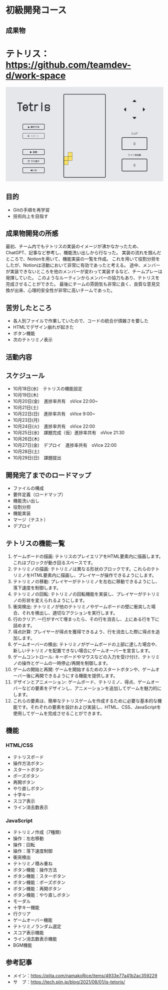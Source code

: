# 初級開発コース
## 成果物
# テトリス：https://github.com/teamdev-d/work-space
![](img/tetris.png)

## 目的
- Gitの手順を再学習
- 技術向上を目指す

## 成果物開発の所感
最初、チーム内でもテトリスの実装のイメージが沸かなかったため、ChatGPT、記事など参考し、機能洗い出しから行なった。
実装の流れを掴んだところで、Notionを用いて、機能実装の一覧を作成。
これを用いて役割分担をしたが、Notionは活動において非常に有効であったと考える。
途中、メンバーが実装できないところを他のメンバーが変わって実装するなど、チームプレーは発揮していた。
このようなルーティンからメンバーの協力もあり、テトリスを完成させることができた。
最後にチームの雰囲気も非常に良く、良質な意見交換が出来、心理的安全性が非常に高いチームであった。

## 苦労したところ
- 各人別ファイルで作業していたので、コードの統合が煩雑さを要した
- HTMLでデザイン崩れが起きた
- ボタン機能
- 次のテトリミノ表示

## 活動内容
## スケジュール
- 10月18日(水)　テトリスの機能設定
- 10月19日(木)　
- 10月20日(金)　進捗率共有　oVice 22:00~
- 10月21日(土)
- 10月22日(日)　進捗率共有　oVice 9:00~
- 10月23日(月)
- 10月24日(火)　進捗率共有　oVice 22:00
- 10月25日(水)　課題完成（仮）進捗率共有　oVice 21:30
- 10月26日(木)　
- 10月27日(金)　デプロイ　進捗率共有　oVice 22:00
- 10月28日(土)　
- 10月29日(日)　課題提出

## 開発完了までのロードマップ
- ファイルの構成
- 要件定義（ロードマップ）
- 機能洗い出し
- 役割分担
- 機能実装
- マージ（テスト）
- デプロイ

## テトリスの機能一覧
1. ゲームボードの描画: テトリスのプレイエリアをHTML要素内に描画します。これはブロックが動き回るスペースです。
2. テトリミノの描画: テトリミノは異なる形状のブロックです。これらのテトリミノをHTML要素内に描画し、プレイヤーが操作できるようにします。
3. テトリミノの移動: プレイヤーがテトリミノを左右に移動できるようにし、落下速度を制御します。
4. テトリミノの回転: テトリミノの回転機能を実装し、プレイヤーがテトリミノの形状を変えられるようにします。
5. 衝突検出: テトリミノが他のテトリミノやゲームボードの壁に衝突した場合、それを検出し、適切なアクションを実行します。
6. 行のクリア: 一行がすべて埋まったら、その行を消去し、上にある行を下に詰めます。
7. 得点計算: プレイヤーが得点を獲得できるよう、行を消去した際に得点を追加します。
8. ゲームオーバーの検出: テトリミノがゲームボードの上部に達した場合や、新しいテトリミノを配置できない場合にゲームオーバーを宣言します。
9. ゲームコントロール: キーボードやマウスなどの入力を受け付け、テトリミノの操作とゲームの一時停止/再開を制御します。
10. ゲームの開始と再開: ゲームを開始するためのスタートボタンや、ゲームオーバー後に再開できるようにする機能を提供します。
11. デザインとアニメーション: ゲームボード、テトリミノ、得点、ゲームオーバーなどの要素をデザインし、アニメーションを追加してゲームを魅力的にします。
12. これらの要素は、簡単なテトリスゲームを作成するために必要な基本的な機能です。それぞれの要素を設計および実装し、HTML、CSS、JavaScriptを使用してゲームを完成させることができます。

## 機能
### HTML/CSS
- テトリスボード
- 操作方法ボタン
- スタートボタン
- ポーズボタン
- 再開ボタン
- やり直しボタン
- 十字キー
- スコア表示
- ライン消去数表示
### JavaScript
- テトリミノ作成（7種類）
- 操作：左右移動
- 操作：回転
- 操作：落下速度制御
- 衝突検出
- テトリミノ積み重ね
- ボタン機能：操作方法
- ボタン機能：スターボタン
- ボタン機能：ポーズボタン
- ボタン機能：再開ボタン
- ボタン機能：やり直しボタン
- モーダル
- 十字キー機能
- 行クリア
- ゲームオーバー機能
- テトリミノランダム選定
- スコア表示機能
- ライン消去数表示機能
- BGM機能

## 参考記事
- メイン：https://qiita.com/namakoRice/items/4933e77a41b2ac359229
- サ　ブ：https://tech.pjin.jp/blog/2021/08/01/js-tetoris/
